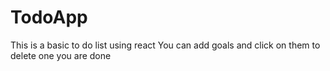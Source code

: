 # TodoApp
This is a basic to do list using react 
You can add goals and click on them to delete one you are done 
